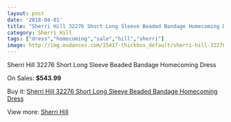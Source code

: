 ```yaml
---
layout: post
date: '2018-04-01'
title: "Sherri Hill 32276 Short Long Sleeve Beaded Bandage Homecoming Dress"
category: Sherri Hill
tags: ["dress","homecoming","sale","hill","sherri"]
image: http://img.eudances.com/15417-thickbox_default/sherri-hill-32276-short-long-sleeve-beaded-bandage-homecoming-dress.jpg
---
```

Sherri Hill 32276 Short Long Sleeve Beaded Bandage Homecoming Dress

On Sales: **$543.99**
<a href="https://www.eudances.com/en/sherri-hill/4559-sherri-hill-32276-short-long-sleeve-beaded-bandage-homecoming-dress.html"><amp-img layout="responsive" width="600" height="600" src="//img.eudances.com/15417-thickbox_default/sherri-hill-32276-short-long-sleeve-beaded-bandage-homecoming-dress.jpg" alt="Sherri Hill 32276 Short Long Sleeve Beaded Bandage Homecoming Dress 0" /></a>
<a href="https://www.eudances.com/en/sherri-hill/4559-sherri-hill-32276-short-long-sleeve-beaded-bandage-homecoming-dress.html"><amp-img layout="responsive" width="600" height="600" src="//img.eudances.com/15419-thickbox_default/sherri-hill-32276-short-long-sleeve-beaded-bandage-homecoming-dress.jpg" alt="Sherri Hill 32276 Short Long Sleeve Beaded Bandage Homecoming Dress 1" /></a>
<a href="https://www.eudances.com/en/sherri-hill/4559-sherri-hill-32276-short-long-sleeve-beaded-bandage-homecoming-dress.html"><amp-img layout="responsive" width="600" height="600" src="//img.eudances.com/15418-thickbox_default/sherri-hill-32276-short-long-sleeve-beaded-bandage-homecoming-dress.jpg" alt="Sherri Hill 32276 Short Long Sleeve Beaded Bandage Homecoming Dress 2" /></a>

Buy it: [Sherri Hill 32276 Short Long Sleeve Beaded Bandage Homecoming Dress](https://www.eudances.com/en/sherri-hill/4559-sherri-hill-32276-short-long-sleeve-beaded-bandage-homecoming-dress.html "Sherri Hill 32276 Short Long Sleeve Beaded Bandage Homecoming Dress")

View more: [Sherri Hill](https://www.eudances.com/en/80-Sherri-Hill "Sherri Hill")